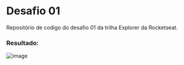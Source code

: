 # Desafio 01
Repositório de codigo do desafio 01 da trilha  Explorer da Rocketseat.

### Resultado:
![image](https://user-images.githubusercontent.com/55025119/193379284-6a91f7f6-7505-4680-89df-bff67a1c5281.png)
